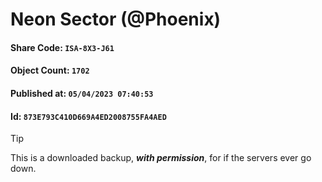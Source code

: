# Neon Sector (@Phoenix)

#### Share Code: ```ISA-8X3-J61```
#### Object Count: ```1702```
#### Published at: ```05/04/2023 07:40:53```
#### Id: ```873E793C410D669A4ED2008755FA4AED```

> [!TIP]
> This is a downloaded backup, ***with permission***, for if the servers ever go down.
